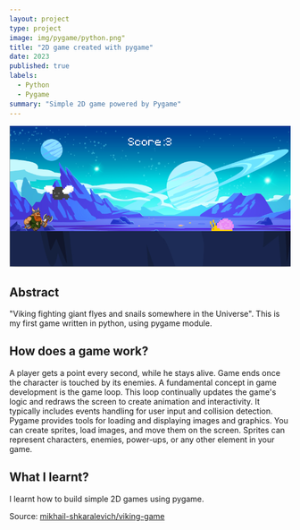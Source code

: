 ```yaml
---
layout: project
type: project
image: img/pygame/python.png"
title: "2D game created with pygame"
date: 2023
published: true
labels:
  - Python
  - Pygame
summary: "Simple 2D game powered by Pygame"
---
```


<img class="img-fluid" src="../img/pygame/viking.png">

## Abstract
"Viking fighting giant flyes and snails somewhere in the Universe". This is my first game written in python, using pygame module.

## How does a game work?
A player gets a point every second, while he stays alive. Game ends once the character is touched by its enemies. A fundamental concept in game development is the game loop. This loop continually updates the game's logic and redraws the screen to create animation and interactivity. It typically includes events handling for user input and collision detection. Pygame provides tools for loading and displaying images and graphics. You can create sprites, load images, and move them on the screen. Sprites can represent characters, enemies, power-ups, or any other element in your game.

## What I learnt?
I learnt how to build simple 2D games using pygame.

Source: <a href="https://github.com/mikhail-shkaralevich/viking-game"><i class="large github icon "></i>mikhail-shkaralevich/viking-game</a>
